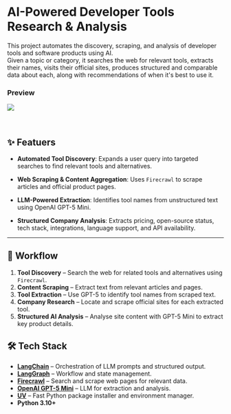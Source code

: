 # AI-Powered Developer Tools Research & Analysis
This project automates the discovery, scraping, and analysis of developer tools and software products using AI.  
Given a topic or category, it searches the web for relevant tools, extracts their names, visits their official sites, produces structured and comparable data about each, along with recommendations of when it's best to use it.

### Preview
![](/preview.gif)

<br>

## ✨ Featuers
- **Automated Tool Discovery**: Expands a user query into targeted searches to find relevant tools and alternatives.

- **Web Scraping & Content Aggregation**: Uses `Firecrawl` to scrape articles and official product pages.

- **LLM-Powered Extraction**: Identifies tool names from unstructured text using OpenAI GPT-5 Mini.

- **Structured Company Analysis**: Extracts pricing, open-source status, tech stack, integrations, language support, and API availability.

---
## 🔄 Workflow 
1. **Tool Discovery** – Search the web for related tools and alternatives using `Firecrawl`.  
2. **Content Scraping** – Extract text from relevant articles and pages.  
3. **Tool Extraction** – Use GPT-5 to identify tool names from scraped text.  
4. **Company Research** – Locate and scrape official sites for each extracted tool.  
5. **Structured AI Analysis** – Analyse site content with GPT-5 Mini to extract key product details.  

## 🛠 Tech Stack

- **[LangChain](https://www.langchain.com/)** – Orchestration of LLM prompts and structured output.
- **[LangGraph](https://github.com/langchain-ai/langgraph)** – Workflow and state management.
- **[Firecrawl](https://github.com/mendableai/firecrawl)** – Search and scrape web pages for relevant data.
- **[OpenAI GPT-5 Mini](https://platform.openai.com/)** – LLM for extraction and analysis.
- **[UV](https://github.com/astral-sh/uv)** – Fast Python package installer and environment manager.
- **Python 3.10+**